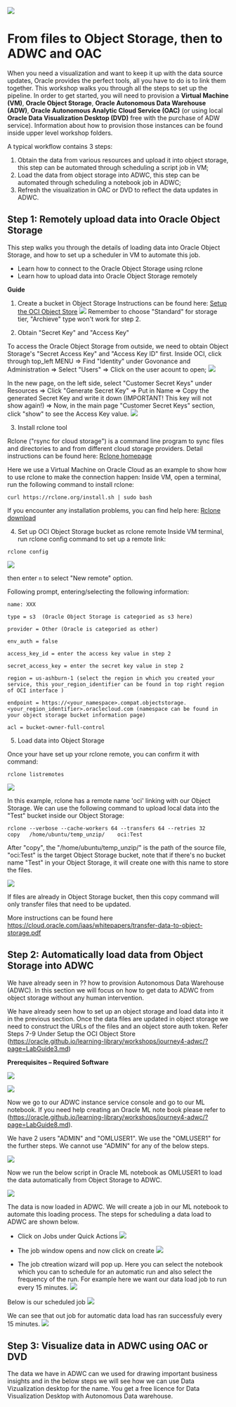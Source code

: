 
![](images/ICON.png)

# From files to Object Storage, then to ADWC and OAC                                    

When you need a visualization and want to keep it up with the data source updates, Oracle provides the perfect tools, all you have to do is to link them together. This workshop walks you through all the steps to set up the pipeline. In order to get started, you will need to provision a **Virtual Machine (VM)**, **Oracle Object Storage**, **Oracle Autonomous Data Warehouse (ADW)**, **Oracle Autonomous Analytic Cloud Service (OAC)** (or using local **Oracle Data Visualization Desktop (DVD)** free with the purchase of ADW service). Information about how to provision those instances can be found inside upper level workshop folders.

A typical workflow contains 3 steps:
1. Obtain the data from various resources and upload it into object storage, this step can be automated through scheduling a script job in VM;  
2. Load the data from object storage into ADWC, this step can be automated through scheduling a notebook job in ADWC; 
3. Refresh the visualization in OAC or DVD to reflect the data updates in ADWC. 


## Step 1: Remotely upload data into Oracle Object Storage 
This step walks you through the details of loading data into Oracle Object Storage, and how to set up a scheduler in VM to automate this job.


- Learn how to connect to the Oracle Object Storage using rclone
- Learn how to upload data into Oracle Object Storage remotely

**Guide**

1. Create a bucket in Object Storage
Instructions can be found here:   <a href="https://cloudsolutionhubs.github.io/autonomous-database/workshops/?page=LabGuide400LoadingDataToOracleAutonomousDatabase.md" target="_blank">Setup the OCI Object Store</a>
![](images/1-1.png)
Remember to choose "Standard" for storage tier, "Archieve" type won't work for step 2.

2. Obtain "Secret Key" and "Access Key"

To access the Oracle Object Storage from outside, we need to obtain Object Storage's "Secret Access Key" and "Access Key ID" first.
Inside OCI, click through top_left MENU => Find "Identity" under Govonance and Administration => Select "Users" => Click on the user acount to open;
![](images/1-2.png)

In the new page, on the left side, select "Customer Secret Keys" under Resources => Click "Generate Secret Key" => Put in Name => Copy the generated Secret Key and write it down (IMPORTANT! This key will not show again!) => Now, in the main page "Customer Secret Keys" section, click "show" to see the Access Key value.
![](images/1-3.png)

3. Install rclone tool

Rclone ("rsync for cloud storage") is a command line program to sync files and directories to and from different cloud storage providers.
Detail instructions can be found here: <a href="https://rclone.org" target="_blank">Rclone homepage</a>

Here we use a Virtual Machine on Oracle Cloud as an example to show how to use rclone to make the connection happen:
Inside VM, open a terminal, run the following command to install rclone:

```curl https://rclone.org/install.sh | sudo bash```

If you encounter any installation problems, you can find help here: <a href="https://rclone.org/downloads/" target="_blank">Rclone download</a>


4. Set up OCI Object Storage bucket as rclone remote
Inside VM terminal, run rclone config command to set up a remote link:

```rclone config```

![](images/1-4.png)

then enter ```n``` to select "New remote" option.

Following prompt, entering/selecting the following information:
```
name: XXX

type = s3  (Oracle Object Storage is categoried as s3 here)

provider = Other (Oracle is categoried as other)

env_auth = false

access_key_id = enter the access key value in step 2

secret_access_key = enter the secret key value in step 2

region = us-ashburn-1 (select the region in which you created your service, this your_region_identifier can be found in top right region of OCI interface )

endpoint = https://<your_namespace>.compat.objectstorage.<your_region_identifier>.oraclecloud.com (namespace can be found in your object storage bucket information page)

acl = bucket-owner-full-control
```

5. Load data into Object Storage

Once your have set up your rclone remote, you can confirm it with command:

```rclone listremotes```

![](images/1-5.png)

In this example, rclone has a remote name 'oci' linking with our Object Storage. We can use the following command to upload local data into the "Test" bucket inside our Object Storage:

```rclone --verbose --cache-workers 64 --transfers 64 --retries 32    copy   /home/ubuntu/temp_unzip/    oci:Test```

After "copy", the "/home/ubuntu/temp_unzip/" is the path of the source file, "oci:Test" is the target Object Storage bucket, note that if there's no bucket name "Test" in your Object Storage, it will create one with this name to store the files.

![](images/1-6.png)

If files are already in Object Storage bucket, then this copy command will only transfer files that need to be updated.

More instructions can be found here https://cloud.oracle.com/iaas/whitepapers/transfer-data-to-object-storage.pdf




## Step 2: Automatically load data from Object Storage into ADWC

We have already seen in ?? how to provision Autonomous Data Warehouse (ADWC). In this section we will focus on how to get data to ADWC from object storage without any human intervention.


We have already seen how to set up an object storage and load data into it in the previous section. Once the data files are updated in object storage we need to construct the URLs of the files and an object store auth token. Refer Steps 7-9 Under Setup the OCI Object Store (https://oracle.github.io/learning-library/workshops/journey4-adwc/?page=LabGuide3.md)


**Prerequisites – Required Software**


![](images/objectstoragebucket.png)

![](images/Autntoken.png)


Now we go to our ADWC instance service console and go to our ML notebook. If you need help creating an Oracle ML note book please refer to (https://oracle.github.io/learning-library/workshops/journey4-adwc/?page=LabGuide8.md).



We have 2 users "ADMIN" and "OMLUSER1". We use the "OMLUSER1" for the further steps. We cannot use "ADMIN" for any of the below steps. 


![](images/OMLusers.png)

Now we run the below script in Oracle ML notebook as OMLUSER1 to load the data automatically from Object Storage to ADWC.

![](images/sqlquery.png)

The data is now loaded in ADWC. We will create a job in our ML notebook to automate this loading process. 
The steps for scheduling a data load to ADWC are shown below.
- Click on Jobs under Quick Actions
   ![](images/mlnotebookhome.png)
   
   
- The job window opens and now click on create
   ![](images/jobshomepage.png)
   
- The job ctreation wizard will pop up. Here you can select the notebook which you can to schedule for an automatic run and also select the frequency of the run. For example here we want our data load job to run every 15 minutes.
    ![](images/jobdetails.png)
      
 Below is our scheduled job
   ![](images/jobdetails2.png)
   
 We can see that out job for automatic data load has ran successfuly every 15 minutes.
   ![](images/jobrundetails.png)
   
## Step 3: Visualize data in ADWC using OAC or DVD
The data we have in ADWC can we used for drawing important business insights and in the below steps we will see how we can use Data Vizualization desktop for the name. You get a free licence for Data Visualization Desktop with Autonomous Data warehouse. 


